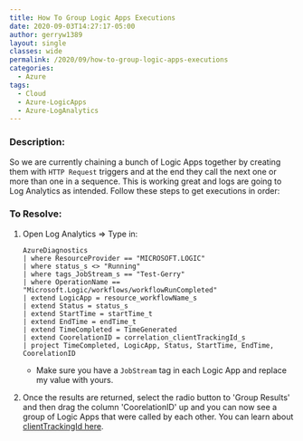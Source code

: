 ```yaml
---
title: How To Group Logic Apps Executions
date: 2020-09-03T14:27:17-05:00
author: gerryw1389
layout: single
classes: wide
permalink: /2020/09/how-to-group-logic-apps-executions
categories:
  - Azure
tags:
  - Cloud
  - Azure-LogicApps
  - Azure-LogAnalytics
---
```

<!--more-->

### Description:

So we are currently chaining a bunch of Logic Apps together by creating them with `HTTP Request` triggers and at the end they call the next one or more than one in a sequence. This is working great and logs are going to Log Analytics as intended. Follow these steps to get executions in order:

### To Resolve:

1. Open Log Analytics => Type in:

   ```escape
   AzureDiagnostics
   | where ResourceProvider == "MICROSOFT.LOGIC"
   | where status_s <> "Running"
   | where tags_JobStream_s == "Test-Gerry"
   | where OperationName == "Microsoft.Logic/workflows/workflowRunCompleted"
   | extend LogicApp = resource_workflowName_s
   | extend Status = status_s
   | extend StartTime = startTime_t
   | extend EndTime = endTime_t
   | extend TimeCompleted = TimeGenerated
   | extend CoorelationID = correlation_clientTrackingId_s
   | project TimeCompleted, LogicApp, Status, StartTime, EndTime, CoorelationID
   ```

   - Make sure you have a `JobStream` tag in each Logic App and replace my value with yours.

2. Once the results are returned, select the radio button to 'Group Results' and then drag the column 'CoorelationID' up and you can now see a group of Logic Apps that were called by each other. You can learn about [clientTrackingId here](https://docs.microsoft.com/en-us/azure/logic-apps/monitor-logic-apps-log-analytics#extend-data).
